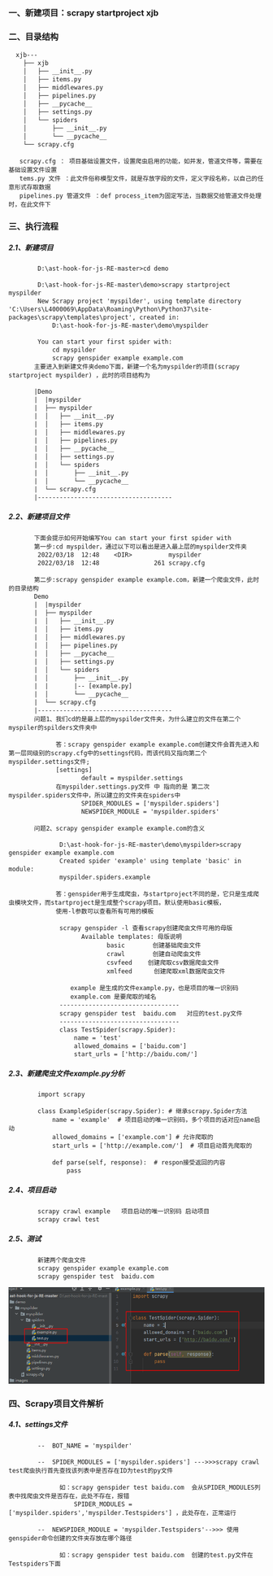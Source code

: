 ### 一、新建项目：scrapy startproject xjb

### 二、目录结构
      xjb---
        ├── xjb
        │   ├── __init__.py
        │   ├── items.py
        │   ├── middlewares.py
        │   ├── pipelines.py
        │   ├── __pycache__
        │   ├── settings.py
        │   └── spiders
        │       ├── __init__.py
        │       └── __pycache__
        └── scrapy.cfg      

       scrapy.cfg ： 项目基础设置文件，设置爬虫启用的功能，如并发，管道文件等，需要在基础设置文件设置
       tems.py 文件 ：此文件俗称模型文件，就是存放字段的文件，定义字段名称，以自己的任意形式存取数据
       pipelines.py 管道文件 ：def process_item为固定写法，当数据交给管道文件处理时，在此文件下
       
### 三、执行流程
##### 2.1、新建项目

            D:\ast-hook-for-js-RE-master>cd demo   

            D:\ast-hook-for-js-RE-master\demo>scrapy startproject myspilder
            New Scrapy project 'myspilder', using template directory 'C:\Users\L4000069\AppData\Roaming\Python\Python37\site-packages\scrapy\templates\project', created in:
                D:\ast-hook-for-js-RE-master\demo\myspilder

            You can start your first spider with:
                cd myspilder
                scrapy genspider example example.com
           主要进入到新建文件夹demo下面，新建一个名为myspilder的项目(scrapy startproject myspilder) ，此时的项目结构为
           
           |Demo
           |  |myspilder  
           |  ├── myspilder
           |  │   ├── __init__.py
           |  │   ├── items.py
           |  │   ├── middlewares.py
           |  │   ├── pipelines.py
           |  │   ├── __pycache__
           |  │   ├── settings.py
           |  │   └── spiders
           |  │       ├── __init__.py
           |  │       └── __pycache__
           |  └── scrapy.cfg      
           |-------------------------------------
##### 2.2、新建项目文件   

           下面会提示如何开始编写You can start your first spider with
           第一步:cd myspilder，通过以下可以看出是进入最上层的myspilder文件夹
            2022/03/18  12:48    <DIR>          myspilder
            2022/03/18  12:48               261 scrapy.cfg
            
           第二步:scrapy genspider example example.com，新建一个爬虫文件，此时的目录结构
           Demo
           |  |myspilder  
           |  ├── myspilder
           |  │   ├── __init__.py
           |  │   ├── items.py
           |  │   ├── middlewares.py
           |  │   ├── pipelines.py
           |  │   ├── __pycache__
           |  │   ├── settings.py
           |  │   └── spiders
           |  │       ├── __init__.py
           |  |       |-- [example.py]
           |  │       └── __pycache__
           |  └── scrapy.cfg      
           |-------------------------------------
           问题1、我们cd的是最上层的myspilder文件夹，为什么建立的文件在第二个myspiler的spilders文件夹中
           
                 答：scrapy genspider example example.com创建文件会首先进入和第一层同级别的scrapy.cfg中的settings代码，而该代码又指向第二个myspilder.settings文件;
                 [settings]
                        default = myspilder.settings
                 在myspilder.settings.py文件 中 指向的是 第二次myspilder.spiders文件中，所以建立的文件夹在spiders中
                        SPIDER_MODULES = ['myspilder.spiders']
                        NEWSPIDER_MODULE = 'myspilder.spiders'
           
           问题2、scrapy genspider example example.com的含义
           
                  D:\ast-hook-for-js-RE-master\demo\myspilder>scrapy genspider example example.com
                  Created spider 'example' using template 'basic' in module:
                  myspilder.spiders.example
           
                 答：genspider用于生成爬虫，与startproject不同的是，它只是生成爬虫模块文件，而startproject是生成整个scrapy项目。默认使用basic模板，
                 使用-l参数可以查看所有可用的模板

                  scrapy genspider -l 查看scrapy创建爬虫文件可用的母版
                        Available templates: 母版说明 　
                               basic　　 　　创建基础爬虫文件
                               crawl　　　　 创建自动爬虫文件 　　
                               csvfeed　　 创建爬取csv数据爬虫文件
                               xmlfeed　　　 创建爬取xml数据爬虫文件
                               
                     example 是生成的文件example.py，也是项目的唯一识别码
                     example.com 是要爬取的域名
                  ---------------------------------   
                  scrapy genspider test  baidu.com   对应的test.py文件   
                  ---------------------------------   
                  class TestSpider(scrapy.Spider):
                      name = 'test'
                      allowed_domains = ['baidu.com']
                      start_urls = ['http://baidu.com/']
                     
##### 2.3、新建爬虫文件example.py分析
            import scrapy
            
            class ExampleSpider(scrapy.Spider): # 继承scrapy.Spider方法
                name = 'example'  # 项目启动的唯一识别码，多个项目的话对应name启动
                allowed_domains = ['example.com'] # 允许爬取的
                start_urls = ['http://example.com/']  # 项目启动首先爬取的

                def parse(self, response):  # respon接受返回的内容
                    pass
         
##### 2.4、项目启动
            scrapy crawl example   项目启动的唯一识别码 启动项目
            scrapy crawl test
            
##### 2.5、测试
            新建两个爬虫文件
            scrapy genspider example example.com
            scrapy genspider test  baidu.com
![imag](https://github.com/fengxunzhe/index/blob/main/Scrapy/img/test01.png)           

### 四、Scrapy项目文件解析

##### 4.1、settings文件
            --  BOT_NAME = 'myspilder'
            
            --  SPIDER_MODULES = ['myspilder.spiders'] --->>>scrapy crawl test爬虫执行首先查找该列表中是否存在ID为test的py文件
            
                  如：scrapy genspider test baidu.com  会从SPIDER_MODULES列表中找爬虫文件是否存在，此处不存在，报错
                      SPIDER_MODULES = ['myspilder.spiders','myspilder.Testspiders'] ，此处存在，正常运行
            
            --  NEWSPIDER_MODULE = 'myspilder.Testspiders'-->>> 使用genspider命令创建的文件夹存放在哪个路径
            
                  如：scrapy genspider test baidu.com  创建的test.py文件在Testspiders下面
                  
                  
                  
                  
                  
                  
                  



